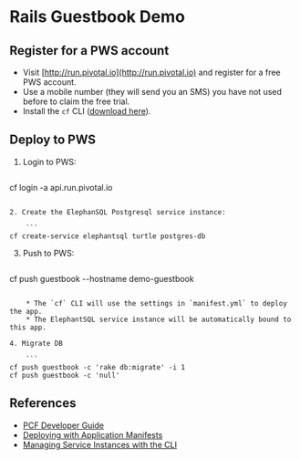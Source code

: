 # Rails Guestbook Demo

## Register for a PWS account

- Visit [http://run.pivotal.io](http://run.pivotal.io) and register for a free PWS account.
- Use a mobile number (they will send you an SMS) you have not used before to claim the free trial.
- Install the `cf` CLI ([download here](https://github.com/cloudfoundry/cli#downloads)).

## Deploy to PWS

1. Login to PWS:

	```
cf login -a api.run.pivotal.io
```

2. Create the ElephanSQL Postgresql service instance:

	```
cf create-service elephantsql turtle postgres-db
```

3. Push to PWS:

	```
cf push guestbook --hostname demo-guestbook
```

	* The `cf` CLI will use the settings in `manifest.yml` to deploy the app.
	* The ElephantSQL service instance will be automatically bound to this app.

4. Migrate DB

	```
cf push guestbook -c 'rake db:migrate' -i 1
cf push guestbook -c 'null'
```

## References

- [PCF Developer Guide](http://docs.pivotal.io/pivotalcf/1-7/devguide/index.html)
- [Deploying with Application Manifests](http://docs.pivotal.io/pivotalcf/1-7/devguide/deploy-apps/manifest.html)
- [Managing Service Instances with the CLI
](http://docs.pivotal.io/pivotalcf/1-7/devguide/services/managing-services.html)